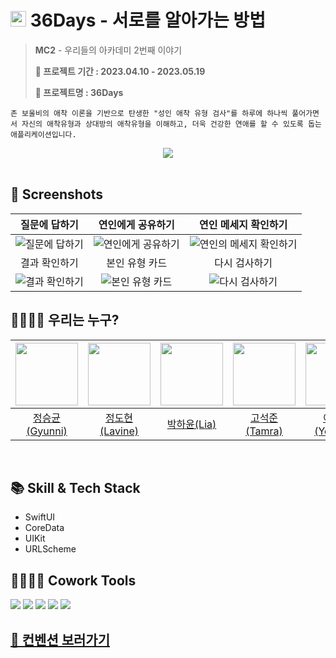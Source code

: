 # <img width=25px src="https://github.com/seunggyun-jeong/MC2-Team7-Fighring/assets/77708819/cd132056-e87b-4f30-b9e9-bdc6cbfa1e0a"> 36Days - 서로를 알아가는 방법

> **MC2** - 우리들의 아카데미 2번째 이야기
>
> **📆 프로젝트 기간 : 2023.04.10 - 2023.05.19**
>
> **🩵 프로젝트명 : 36Days**

```
존 보울비의 애착 이론을 기반으로 탄생한 "성인 애착 유형 검사"를 하루에 하나씩 풀어가면서 자신의 애착유형과 상대방의 애착유형을 이해하고, 더욱 건강한 연애를 할 수 있도록 돕는 애플리케이션입니다.
```

<center>
<img src="https://github.com/seunggyun-jeong/MC2-Team7-Fighring/assets/77708819/4fe6ee71-1abf-49cc-9e6b-789193e02516">
</center>

<br>

## 📸 Screenshots
|질문에 답하기|연인에게 공유하기|연인 메세지 확인하기|
|:----:|:----:|:----:|
|![질문에 답하기](https://github.com/seunggyun-jeong/MC2-Team7-Fighring/assets/77708819/3c7a8144-8e08-4fac-b1ee-701adad34fd8)|![연인에게 공유하기](https://github.com/seunggyun-jeong/MC2-Team7-Fighring/assets/77708819/eff8bbdd-3790-48d0-8948-5020341e5cfc)|![연인의 메세지 확인하기](https://github.com/seunggyun-jeong/MC2-Team7-Fighring/assets/77708819/37dc0543-617e-45a2-9ca5-7305bfeeb6da)|
|결과 확인하기|본인 유형 카드|다시 검사하기|
|![결과 확인하기](https://github.com/seunggyun-jeong/MC2-Team7-Fighring/assets/77708819/23d493e2-5964-49da-97a3-53c4f9f0b593)|![본인 유형 카드](https://github.com/seunggyun-jeong/MC2-Team7-Fighring/assets/77708819/f6c38ddf-65cf-451e-aed1-05b14e28c351)|![다시 검사하기](https://github.com/seunggyun-jeong/MC2-Team7-Fighring/assets/77708819/8b595760-5a4c-498d-8d28-2b226485f1da)|

## 👨‍👩‍👧‍👦 우리는 누구?
|[<img src="https://github.com/seunggyun-jeong.png" width="100px">](https://github.com/seunggyun-jeong)|[<img src="https://github.com/JungDohyeon.png" width="100px">](https://github.com/JungDohyeon)|[<img src="https://github.com/https://github.com/Hayun218.png" width="100px">](https://github.com/Hayun218)|[<img src="https://github.com/SEOKJUN-KO.png" width="100px">](https://github.com/SEOKJUN-KO)|[<img src="https://github.com/leeyongjun604.png" width="100px">](https://github.com/leeyongjun604)|[<img src="https://github.com/JellyBeen0326.png" width="100px">](https://github.com/JellyBeen0326)|
|:----:|:----:|:----:|:----:|:----:|:----:|
|[정승균(Gyunni)](https://github.com/seunggyun-jeong)|[정도현(Lavine)](https://github.com/JungDohyeon)|[박하윤(Lia)](https://github.com/Hayun218)|[고석준(Tamra)](https://github.com/SEOKJUN-KO)|[이용준(Yong82)](https://github.com/leeyongjun604)|[이우빈(JellyBeen)](https://github.com/JellyBeen0326)|

<br>

## 📚 Skill & Tech Stack
- SwiftUI
- CoreData
- UIKit
- URLScheme

## 👨‍👩‍👧‍👦 Cowork Tools
<img src="https://camo.githubusercontent.com/7ab436ab25e4c27dfc2e2d9013daf26d66f023e946e63aaf2391c046acd3a594/68747470733a2f2f696d672e736869656c64732e696f2f62616467652f4e6f74696f6e2d3030303030303f7374796c653d666c6174266c6f676f3d4e6f74696f6e266c6f676f436f6c6f723d7768697465">
<img src="https://camo.githubusercontent.com/779ecf5e6059fd906fca2099015186945f91679f22da6bf05f37f52e69e86e8a/68747470733a2f2f696d672e736869656c64732e696f2f62616467652f4769744875622d3138313731373f7374796c653d666c6174266c6f676f3d476974487562266c6f676f436f6c6f723d7768697465">

<img src="https://img.shields.io/badge/Sketch-F7B500?style=flat&logo=Sketch&logoColor=050038"/>
<img src="https://img.shields.io/badge/Miro-F8D254?style=flat&logo=miro&logoColor=050038"/>
<img src="https://img.shields.io/badge/diagrams.net-F08705?style=flat&logo=diagrams.net&logoColor=050038"/>

<br>

<h2><a href="https://github.com/seunggyun-jeong/MC2-Team7-Fighring/wiki/Convention">📝 컨벤션 보러가기</a></h2>
